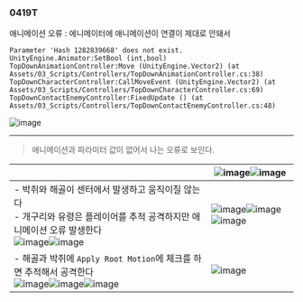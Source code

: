 ### 0419T  

애니메이션 오류 : 에니메이터에 애니메이션이 연결이 제대로 안돼서 



```
Parameter 'Hash 1282839668' does not exist.
UnityEngine.Animator:SetBool (int,bool)
TopDownAnimationController:Move (UnityEngine.Vector2) (at Assets/03_Scripts/Controllers/TopDownAnimationController.cs:38)
TopDownCharacterController:CallMoveEvent (UnityEngine.Vector2) (at Assets/03_Scripts/Controllers/TopDownCharacterController.cs:69)
TopDownContactEnemyController:FixedUpdate () (at Assets/03_Scripts/Controllers/TopDownContactEnemyController.cs:48)

```  


 

![image](https://github.com/s8st/20240320FinalProject/assets/153998744/c63f1709-476e-43d7-aed1-dcb88bd4f56c)  


---  

> 애니메이션과 파라미터 값이 없어서 나는 오류로 보인다.

||![image](https://github.com/s8st/20240320FinalProject/assets/153998744/40c3cc35-1438-471b-9c2d-519bdeb0c34c)![image](https://github.com/s8st/20240320FinalProject/assets/153998744/0cefa44f-e03b-4da8-9d78-a2e62241661c)|
|--|--|
|- 박쥐와 해골이 센터에서 발생하고 움직이질 않는다<br>- 개구리와 유령은 플레이어를 추적 공격하지만 애니메이션 오류 발생한다<br>![image](https://github.com/s8st/20240320FinalProject/assets/153998744/6b20c6fa-dd94-4027-88b4-35ba5e915a22)![image](https://github.com/s8st/20240320FinalProject/assets/153998744/d428e376-ab31-41f6-89e6-eac7115214e0)|![image](https://github.com/s8st/20240320FinalProject/assets/153998744/2bd48481-1a41-474d-a21b-9deb58f35964)![image](https://github.com/s8st/20240320FinalProject/assets/153998744/ae7d9517-c09a-4af5-92f9-a17ffa65582f)![image](https://github.com/s8st/20240320FinalProject/assets/153998744/28c1a78c-8542-43ae-a99f-2d11d13e2e01)|
|- 해골과 박쥐에 `Apply Root Motion`에 체크를 하면 추적해서 공격한다<br>![image](https://github.com/s8st/20240320FinalProject/assets/153998744/b1661e65-db8c-4f72-b31a-99574a21378a)![image](https://github.com/s8st/20240320FinalProject/assets/153998744/260e1110-7cc0-49ac-8322-068fb1aa111b)![image](https://github.com/s8st/20240320FinalProject/assets/153998744/94c58850-91b7-4f65-902c-17b5a3f11ee5)|![image](https://github.com/s8st/20240320FinalProject/assets/153998744/9c34d9c8-09e7-4284-af23-a2a0577e9f96)|

